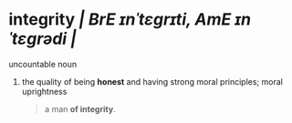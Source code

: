 # integrity _| BrE ɪnˈtɛɡrɪti, AmE ɪnˈtɛɡrədi |_

uncountable noun 

1. the quality of being __honest__ and having strong moral principles; moral uprightness
   > a man __of integrity__.
